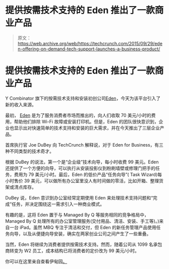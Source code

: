 # 提供按需技术支持的 Eden 推出了一款商业产品 

> 原文：<https://web.archive.org/web/https://techcrunch.com/2015/09/29/eden-offering-on-demand-tech-support-launches-a-business-product/>

# 提供按需技术支持的 Eden 推出了一款商业产品

Y Combinator 旗下的按需技术支持和安装初创公司[Eden](https://web.archive.org/web/20221206190757/https://beta.techcrunch.com/2015/05/28/yc-backed-eden-launches-to-offer-on-demand-electronics-repair-and-installation/)，今天为该平台引入了新的收入来源。

最初， [Eden](https://web.archive.org/web/20221206190757/https://www.edentech.co/) 是为了服务消费者市场而推出的，向人们收取 70 美元/小时的费用，帮助他们排除 Wi-Fi 故障或安装打印机。但是，Eden 的团队很快意识到，企业也显示出对快速简单的技术支持和安装的巨大需求，并在今天推出了三层企业产品。

首席执行官 Joe DuBey 向 TechCrunch 解释说，对于 Eden for Business，有三种不同类型的技术奇才。

根据 DuBey 的说法，第一个是“企业级”技术向导，每小时收费 99 美元。Eden 还提供了一个方便的向导，可以执行从安装投影仪到粉刷墙壁或修理门把手的任务，费用为 79 美元/小时。最后，Eden 的低价产品“任务向导”( Task Wizard)每小时售价 39 美元，可以做所有办公室里没人有时间做的零活，比如开箱、整理货架或清点库存。

DuBey 说，Eden 意识到办公室经常定期使用 Eden 来处理技术支持问题和“完成”任务，并决定围绕这一需求引入一种商业模式。

有趣的是，这将 Eden 置于与 Managed By Q 等服务相同的竞争格局中，Managed By Q 处理所有的办公室管理服务(交付用品、清洁、安装、手工等)。)来自一台 iPad。虽然 MBQ 专注于清洁和交付，但 Eden 的新任务管理产品使用任务向导，以及从便捷向导安装，确实在两家创业公司之间产生了一些重叠。

当然，Eden 将继续为消费者提供按需技术支持。然而，随着公司从 1099 名承包商转变为 W2 员工，成本结构已将消费者的定价改为 99 美元/小时。

你可以在这里亲自查看伊甸园[。](https://web.archive.org/web/20221206190757/https://www.edentech.co/)